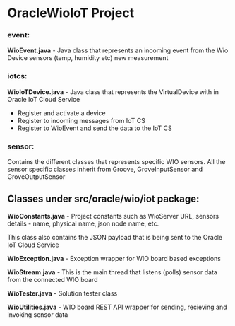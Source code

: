 # OracleWioIoT Project


<h3>event:</h3>

<b>WioEvent.java</b> - Java class that represents an incoming event from the Wio Device sensors (temp, humidity etc) new measurement 



<h3>iotcs:</h3>

<b>WioIoTDevice.java</b> - Java class that represents the VirtualDevice with in Oracle IoT Cloud Service 
<ul>
<li>Register and activate a device</li>
<li>Register to incoming messages from IoT CS</li>
<li>Register to WioEvent and send the data to the IoT CS</li>
 </ul>
<h3>sensor:</h3>

Contains the different classes that represents specific WIO sensors.
All the sensor specific classes inherit from Groove, GroveInputSensor and GroveOutputSensor  

<h2>Classes under src/oracle/wio/iot package:</h2>

<b>WioConstants.java</b> - Project constants such as WioServer URL, sensors details - name, physical name, json node name, etc.

This class also contains the JSON payload that is being sent to the Oracle IoT Cloud Service

<b>WioException.java</b> - Exception wrapper for WIO board based exceptions

<b>WioStream.java</b> - This is the main thread that listens (polls) sensor data from the connected WIO board 

<b>WioTester.java</b> - Solution tester class 

<b>WioUtilities.java</b> - WIO board REST API wrapper for sending, recieving and invoking sensor data

